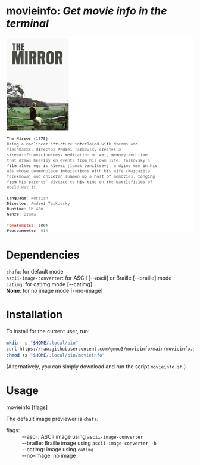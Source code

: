 # movieinfo: ***Get movie info in the terminal***
![Screenshot](screenshots/screenshot_chafa.png)

# Dependencies
`chafa`: for default mode <br />
`ascii-image-converter`: for ASCII [--ascii] or Braille [--braille] mode <br />
`catimg`: for catimg mode [--catimg] <br />
**None**: for no image mode [--no-image]

# Installation
To install for the current user, run:

```bash
mkdir -p "$HOME/.local/bin"
curl https://raw.githubusercontent.com/gmou3/movieinfo/main/movieinfo.sh -o "$HOME/.local/bin/movieinfo"
chmod +x "$HOME/.local/bin/movieinfo"
```

(Alternatively, you can simply download and run the script `movieinfo.sh`.)

# Usage
movieinfo [flags]

The default image previewer is `chafa`.

flags: <br />
   --ascii: ASCII image using `ascii-image-converter` <br />
   --braille: Braille image using `ascii-image-converter -b` <br />
   --catimg: image using `catimg` <br />
   --no-image: no image
